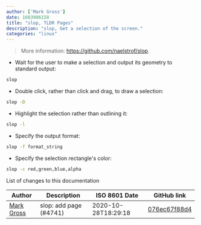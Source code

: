 ```yaml
---
author: ['Mark Gross']
date: 1603906158
title: "slop, TLDR Pages"
description: "slop, Get a selection of the screen."
categories: "linux"
---
```

> More information: <https://github.com/naelstrof/slop>.

- Wait for the user to make a selection and output its geometry to standard output:

```bash
slop
```

- Double click, rather than click and drag, to draw a selection:

```bash
slop -D
```

- Highlight the selection rather than outlining it:

```bash
slop -l
```

- Specify the output format:

```bash
slop -f format_string
```

- Specify the selection rectangle's color:

```bash
slop -c red,green,blue,alpha
```
List of changes to this documentation


Author | Description | ISO 8601 Date | GitHub link
------|-----|-----|-----
[Mark Gross](mailto:10702518+MarkusG@users.noreply.github.com) | slop: add page (#4741) | 2020-10-28T18:29:18 | [076ec67f88d4](https://github.com/tldr-pages/tldr/commit/076ec67f88d4d07134a420a6261622a3886155e3)

